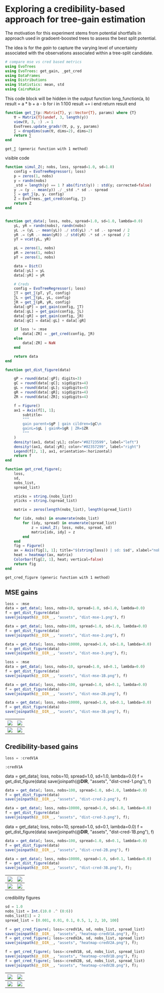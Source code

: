 # Exploring a credibility-based approach for tree-gain estimation

The motivation for this experiment stems from potential shortfalls in approach used in gradoent-boosted trees to assess the best split potential.

The idea is for the *gain* to capture the varying level of uncertainty associated with the observations associated within a tree-split candidate.

````julia
# compare mse vs cred based metrics
using EvoTrees
using EvoTrees: get_gain, _get_cred
using DataFrames
using Distributions
using Statistics: mean, std
using CairoMakie

````

This code block will be hidden in the output function long_function(a, b) result = a * b + a - b for i in 1:100 result += i end return result end

````julia
function get_∑(p::Matrix{T}, y::Vector{T}, params) where {T}
    ∇ = Matrix{T}(undef, 3, length(y))
    view(∇, 3, :) .= 1
    EvoTrees.update_grads!(∇, p, y, params)
    ∑ = dropdims(sum(∇, dims=2), dims=2)
    return ∑
end

````

````
get_∑ (generic function with 1 method)
````

visible code

````julia
function simul_Z(; nobs, loss, spread=1.0, sd=1.0)
    config = EvoTreeRegressor(; loss)
    p = zeros(1, nobs)
    y = randn(nobs)
    _std = length(y) == 1 ? abs(first(y)) : std(y; corrected=false)
    y .= (y .- mean(y)) ./ _std .* sd .- spread
    ∑ = get_∑(p, y, config)
    Z = EvoTrees._get_cred(config, ∑)
    return Z
end


function get_data(; loss, nobs, spread=1.0, sd=1.0, lambda=0.0)
    yL, yR = randn(nobs), randn(nobs)
    yL .= (yL .- mean(yL)) ./ std(yL) .* sd .- spread / 2
    yR .= (yR .- mean(yR)) ./ std(yR) .* sd .+ spread / 2
    yT = vcat(yL, yR)

    pL = zeros(1, nobs)
    pR = zeros(1, nobs)
    pT = zeros(1, nobs)

    data = Dict()
    data[:yL] = yL
    data[:yR] = yR

    # Creds
    config = EvoTreeRegressor(; loss)
    ∑T = get_∑(pT, yT, config)
    ∑L = get_∑(pL, yL, config)
    ∑R = get_∑(pR, yR, config)
    data[:gP] = get_gain(config, ∑T)
    data[:gL] = get_gain(config, ∑L)
    data[:gR] = get_gain(config, ∑R)
    data[:gC] = data[:gL] + data[:gR]

    if loss != :mse
        data[:ZR] = _get_cred(config, ∑R)
    else
        data[:ZR] = NaN
    end

    return data
end

function get_dist_figure(data)

    gP = round(data[:gP]; digits=3)
    gC = round(data[:gC]; sigdigits=4)
    gL = round(data[:gL]; sigdigits=4)
    gR = round(data[:gR]; sigdigits=4)
    ZR = round(data[:ZR]; sigdigits=4)

    f = Figure()
    ax1 = Axis(f[1, 1];
        subtitle=
        """
        gain parent=$gP | gain cildren=$gC\n
        gainL=$gL | gainR=$gR | ZR=$ZR
        """
    )
    density!(ax1, data[:yL]; color="#02723599", label="left")
    density!(ax1, data[:yR]; color="#02357299", label="right")
    Legend(f[2, 1], ax1, orientation=:horizontal)
    return f
end

function get_cred_figure(;
    loss,
    sd,
    nobs_list,
    spread_list)

    xticks = string.(nobs_list)
    yticks = string.(spread_list)

    matrix = zeros(length(nobs_list), length(spread_list))

    for (idx, nobs) in enumerate(nobs_list)
        for (idy, spread) in enumerate(spread_list)
            z = simul_Z(; loss, nobs, spread, sd)
            matrix[idx, idy] = z
        end
    end
    fig = Figure()
    ax = Axis(fig[1, 1]; title="$(string(loss)) | sd: $sd", xlabel="nobs", ylabel="spread", xticks=(1:length(xticks), xticks), yticks=(1:length(yticks), yticks))
    heat = heatmap!(ax, matrix)
    Colorbar(fig[2, 1], heat; vertical=false)
    return fig
end
````

````
get_cred_figure (generic function with 1 method)
````

## MSE gains

````julia
loss = :mse
data = get_data(; loss, nobs=10, spread=1.0, sd=1.0, lambda=0.0)
f = get_dist_figure(data)
save(joinpath(@__DIR__, "assets", "dist-mse-1.png"), f)

data = get_data(; loss, nobs=100, spread=1.0, sd=1.0, lambda=0.0)
f = get_dist_figure(data)
save(joinpath(@__DIR__, "assets", "dist-mse-2.png"), f)

data = get_data(; loss, nobs=10000, spread=1.0, sd=1.0, lambda=0.0)
f = get_dist_figure(data)
save(joinpath(@__DIR__, "assets", "dist-mse-3.png"), f);

loss = :mse
data = get_data(; loss, nobs=10, spread=1.0, sd=0.1, lambda=0.0)
f = get_dist_figure(data)
save(joinpath(@__DIR__, "assets", "dist-mse-1B.png"), f)

data = get_data(; loss, nobs=100, spread=1.0, sd=0.1, lambda=0.0)
f = get_dist_figure(data)
save(joinpath(@__DIR__, "assets", "dist-mse-2B.png"), f)

data = get_data(; loss, nobs=10000, spread=1.0, sd=0.1, lambda=0.0)
f = get_dist_figure(data)
save(joinpath(@__DIR__, "assets", "dist-mse-3B.png"), f);
````

| ![](assets/dist-mse-2.png) | ![](assets/dist-mse-3.png) |
|:----------------------:|:----------------------:|
| ![](assets/dist-mse-2B.png) | ![](assets/dist-mse-3B.png) |

## Credibility-based gains

````julia
loss = :credV1A
````

````
:credV1A
````

data = get_data(; loss, nobs=10, spread=1.0, sd=1.0, lambda=0.0)
f = get_dist_figure(data)
save(joinpath(@__DIR__, "assets", "dist-cred-1.png"), f)

````julia
data = get_data(; loss, nobs=100, spread=1.0, sd=1.0, lambda=0.0)
f = get_dist_figure(data)
save(joinpath(@__DIR__, "assets", "dist-cred-2.png"), f)

data = get_data(; loss, nobs=10000, spread=1.0, sd=1.0, lambda=0.0)
f = get_dist_figure(data)
save(joinpath(@__DIR__, "assets", "dist-cred-3.png"), f);
````

data = get_data(; loss, nobs=10, spread=1.0, sd=0.1, lambda=0.0)
f = get_dist_figure(data)
save(joinpath(@__DIR__, "assets", "dist-cred-1B.png"), f)

````julia
data = get_data(; loss, nobs=100, spread=1.0, sd=0.1, lambda=0.0)
f = get_dist_figure(data)
save(joinpath(@__DIR__, "assets", "dist-cred-2B.png"), f)

data = get_data(; loss, nobs=10000, spread=1.0, sd=0.1, lambda=0.0)
f = get_dist_figure(data)
save(joinpath(@__DIR__, "assets", "dist-cred-3B.png"), f);
````

| ![](assets/dist-cred-2.png) | ![](assets/dist-cred-3.png) |
|:----------------------:|:----------------------:|
| ![](assets/dist-cred-2B.png) | ![](assets/dist-cred-3B.png) |

credibility figures

````julia
sd = 1.0
nobs_list = Int.(10.0 .^ (0:6))
nobs_list[1] = 2
spread_list = [0.001, 0.01, 0.1, 0.5, 1, 2, 10, 100]

f = get_cred_figure(; loss=:credV1A, sd, nobs_list, spread_list)
save(joinpath(@__DIR__, "assets", "heatmap-credV1A.png"), f);
f = get_cred_figure(; loss=:credV2A, sd, nobs_list, spread_list)
save(joinpath(@__DIR__, "assets", "heatmap-credV2A.png"), f);

f = get_cred_figure(; loss=:credV1B, sd, nobs_list, spread_list)
save(joinpath(@__DIR__, "assets", "heatmap-credV1B.png"), f);
f = get_cred_figure(; loss=:credV2B, sd, nobs_list, spread_list)
save(joinpath(@__DIR__, "assets", "heatmap-credV2B.png"), f);
````

| ![](assets/heatmap-credV1A.png) | ![](assets/heatmap-credV2A.png) |
|:----------------------:|:----------------------:|
| ![](assets/heatmap-credV1B.png) | ![](assets/heatmap-credV2B.png) |

